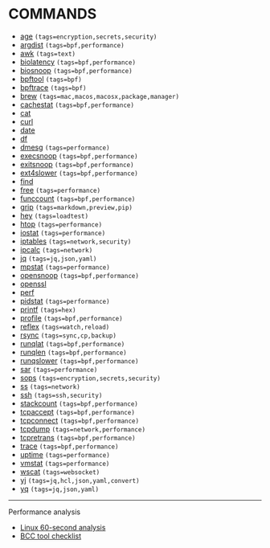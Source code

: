 # COMMANDS
- [age](./AGE/index.md) `(tags=encryption,secrets,security)`
- [argdist](./ARGDIST/index.md) `(tags=bpf,performance)`
- [awk](./AWK/index.md) `(tags=text)`
- [biolatency](./BIOLATENCY/index.md) `(tags=bpf,performance)`
- [biosnoop](./BIOSNOOP/index.md) `(tags=bpf,performance)`
- [bpftool](./BPFTOOL/index.md) `(tags=bpf)`
- [bpftrace](./BPFTRACE/index.md) `(tags=bpf)`
- [brew](./BREW/index.md) `(tags=mac,macos,macosx,package,manager)`
- [cachestat](./CACHESTAT/index.md) `(tags=bpf,performance)`
- [cat](./CAT/index.md)
- [curl](./CURL/index.md)
- [date](./DATE/index.md)
- [df](./DF/index.md)
- [dmesg](./DMESG/index.md) `(tags=performance)`
- [execsnoop](./EXECSNOOP/index.md) `(tags=bpf,performance)`
- [exitsnoop](./EXITSNOOP/index.md) `(tags=bpf,performance)`
- [ext4slower](./EXT4SLOWER/index.md) `(tags=bpf,performance)`
- [find](./FIND/index.md)
- [free](./FREE/index.md) `(tags=performance)`
- [funccount](./FUNCCOUNT/index.md) `(tags=bpf,performance)`
- [grip](./GRIP/index.md) `(tags=markdown,preview,pip)`
- [hey](./HEY/index.md) `(tags=loadtest)`
- [htop](./HTOP/index.md) `(tags=performance)`
- [iostat](./IOSTAT/index.md) `(tags=performance)`
- [iptables](./IPTABLES/index.md) `(tags=network,security)`
- [ipcalc](./IPCALC/index.md) `(tags=network)`
- [jq](./JQ/index.md) `(tags=jq,json,yaml)`
- [mpstat](./MPSTAT/index.md) `(tags=performance)`
- [opensnoop](./OPENSNOOP/index.md) `(tags=bpf,performance)`
- [openssl](./OPENSSL/index.md)
- [perf](./PERF/index.md)
- [pidstat](./PIDSTAT/index.md) `(tags=performance)`
- [printf](./PRINTF/index.md) `(tags=hex)`
- [profile](./PROFILE/index.md) `(tags=bpf,performance)`
- [reflex](./REFLEX/index.md) `(tags=watch,reload)`
- [rsync](./RSYNC/index.md) `(tags=sync,cp,backup)`
- [runqlat](./RUNQLAT/index.md) `(tags=bpf,performance)`
- [runqlen](./RUNQLEN/index.md) `(tags=bpf,performance)`
- [runqslower](./RUNQSLOWER/index.md) `(tags=bpf,performance)`
- [sar](./SAR/index.md) `(tags=performance)`
- [sops](./SOPS/index.md) `(tags=encryption,secrets,security)`
- [ss](./SS/index.md) `(tags=network)`
- [ssh](./SSH/index.md) `(tags=ssh,security)`
- [stackcount](./STACKCOUNT/index.md) `(tags=bpf,performance)`
- [tcpaccept](./TCPACCEPT/index.md) `(tags=bpf,performance)`
- [tcpconnect](./TCPCONNECT/index.md) `(tags=bpf,performance)`
- [tcpdump](./TCPDUMP/index.md) `(tags=network,performance)`
- [tcpretrans](./TCPRETRANS/index.md) `(tags=bpf,performance)`
- [trace](./TRACE/index.md) `(tags=bpf,performance)`
- [uptime](./UPTIME/index.md) `(tags=performance)`
- [vmstat](./VMSTAT/index.md) `(tags=performance)`
- [wscat](./WSCAT/index.md) `(tags=websocket)`
- [yj](./YJ/index.md) `(tags=jq,hcl,json,yaml,convert)`
- [yq](./YQ/index.md) `(tags=jq,json,yaml)`

---
Performance analysis
- [Linux 60-second analysis](../LINUX_INTERNALS/BPF/book_bpf_performance_tools/ch03.md#linux-60-second-analysis)
- [BCC tool checklist](../LINUX_INTERNALS/BPF/book_bpf_performance_tools/ch03.md#bpf-tool-checklist)
